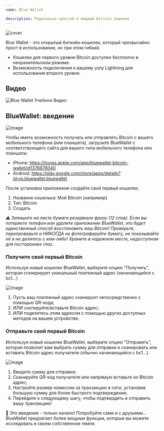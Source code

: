 ```yaml
---
name: Blue Wallet

description: Радикально простой и мощный Bitcoin кошелек
---
```


![cover](assets/cover.webp)

Blue Wallet - это открытый биткойн-кошелек, который чрезвычайно прост в использовании, но при этом гибкий.

- Кошелек для первого уровня Bitcoin доступен бесплатно в нехранительском режиме.
- Возможность подключения к вашему узлу Lightning для использования второго уровня.

## Видео

![Blue Wallet Учебное Видео](https://www.youtube.com/watch?v=UCAtFgkdJtM)

## BlueWallet: введение

![image](assets/1.webp)

Чтобы иметь возможность получать или отправлять Bitcoin с вашего мобильного телефона (или планшета), загрузите BlueWallet с соответствующего сайта для вашего типа мобильного телефона или планшета:

- iPhone: https://itunes.apple.com/app/bluewallet-bitcoin-wallet/id1376878040
- Android: https://play.google.com/store/apps/details?id=io.bluewallet.bluewallet

После установки приложения создайте свой первый кошелек:

1. Название кошелька: Мой Bitcoin (например)
2. Тип: Bitcoin
3. Создать

_⚠️ Запишите на листе бумаги резервную фразу (12 слов). Если вы потеряете телефон или удалите приложение BlueWallet, это будет единственный способ восстановить ваш Bitcoin! Проверьте, перепроверьте и НИКОГДА не фотографируйте бумагу, не показывайте её и не делитесь с кем-либо! Храните в надежном месте, недоступном для посторонних глаз._

### Получите свой первый Bitcoin

Используя новый кошелек BlueWallet, выберите опцию "Получить", которая сгенерирует уникальный платежный адрес (начинающийся с bc1...)

![image](assets/2.webp)

1. Пусть ваш платежный адрес сканируют непосредственно с помощью QR-кода;
2. ИЛИ скопируйте/вставьте Bitcoin адрес;
3. ИЛИ поделитесь этим адресом с помощью других доступных методов на вашем устройстве.

### Отправьте свой первый Bitcoin

Используя новый кошелек BlueWallet, выберите опцию "Отправить", которая позволит вам выбрать сумму для отправки и сканировать или вставить Bitcoin адрес получателя (обычно начинающийся с bc1...).

![image](assets/3.webp)

1. Введите сумму для отправки;
2. Сканируйте QR-код получателя или напрямую вставьте их Bitcoin адрес;
3. Настройте размер комиссии за транзакцию в сети, установив большую сумму для более быстрого подтверждения;
4. Перейдите к следующему шагу, чтобы подтвердить и отправить вашу транзакцию!

🥇 Это введение - только начало! Попробуйте сами и с друзьями... BlueWallet предлагает более мощные функции, которые вы можете исследовать в своем собственном темпе.